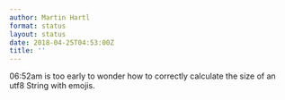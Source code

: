 ```yaml
---
author: Martin Hartl
format: status
layout: status
date: 2018-04-25T04:53:00Z
title: ''
---
```

06:52am is too early to wonder how to correctly calculate the size of an utf8 String with emojis.